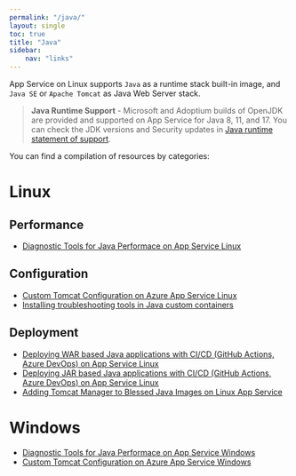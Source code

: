 ```yaml
---
permalink: "/java/"
layout: single
toc: true
title: "Java"
sidebar: 
    nav: "links"
---
```



App Service on Linux supports `Java` as a runtime stack built-in image, and `Java SE`  or `Apache Tomcat` as Java Web Server stack.

>**Java Runtime Support** - Microsoft and Adoptium builds of OpenJDK are provided and supported on App Service for Java 8, 11, and 17. You can check the JDK versions and Security updates in [Java runtime statement of support](https://learn.microsoft.com/en-us/azure/app-service/configure-language-java?pivots=platform-linux#java-runtime-statement-of-support).

You can find a compilation of resources by categories:

# Linux

## Performance
- [Diagnostic Tools for Java Performace on App Service Linux](https://azureossd.github.io/2022/05/20/Diagnostic-Tools-for-Java-Performace-on-App-Service-Linux/index.html)

## Configuration
- [Custom Tomcat Configuration on Azure App Service Linux](https://azureossd.github.io/2022/05/20/Custom-Tomcat-Configuration-on-Azure-App-Service-Linux/index.html)
- [Installing troubleshooting tools in Java custom containers](https://azureossd.github.io/2022/07/18/Installing-troubleshooting-tools-in-Java-custom-containers/index.html)

## Deployment
- [Deploying WAR based Java applications with CI/CD (GitHub Actions, Azure DevOps) on App Service Linux](https://azureossd.github.io/2022/12/22/Deploying-WAR-based-Java-applications-with-CICD-on-App-Service-Linux/index.html)
- [Deploying JAR based Java applications with CI/CD (GitHub Actions, Azure DevOps) on App Service Linux](https://azureossd.github.io/2022/12/09/Deploying-JAR-based-Java-applications-with-CICD-on-App-Service-Linux/index.html)
- [Adding Tomcat Manager to Blessed Java Images on Linux App Service](https://azureossd.github.io/2022/08/11/Using-Tomcat-Manager-in-Blessed-Java-Images-in-Linux-App-Service/index.html)


# Windows
- [Diagnostic Tools for Java Performace on App Service Windows](https://azureossd.github.io/2022/05/20/Diagnostic-Tools-for-Java-Performace-on-App-Service-Windows/index.html)
- [Custom Tomcat Configuration on Azure App Service Windows](https://azureossd.github.io/2021/06/17/Custom-Tomcat-Configuration-on-Azure-App-Service-Windows-copy/index.html)